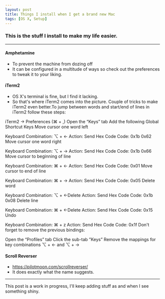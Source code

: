 ```yaml
---
layout: post
title: Things I install when I get a brand new Mac
tags: [OS X, Setup]
---
```


### This is the stuff I install to make my life easier.

***


#### Amphetamine
- To prevent the machine from dozing off
- It can be configured in a multitude of ways so check out the preferences to tweak it to your liking.

#### iTerm2
- OS X's terminal is fine, but I find it lacking.
- So that's where iTerm2 comes into the picture.
Couple of tricks to make iTerm2 even better.To jump between words and start/end of lines in iTerm2 follow these steps:

iTerm2 -> Preferences (⌘ + ,)
Open the “Keys” tab
Add the following Global Shortcut Keys
Move cursor one word left

Keyboard Combination: ⌥ + ←
Action: Send Hex Code
Code: 0x1b 0x62
Move cursor one word right

Keyboard Combination: ⌥ + →
Action: Send Hex Code
Code: 0x1b 0x66
Move cursor to beginning of line

Keyboard Combination: ⌘ + ←
Action: Send Hex Code
Code: 0x01
Move cursor to end of line

Keyboard Combination: ⌘ + →
Action: Send Hex Code
Code: 0x05
Delete word

Keyboard Combination: ⌥ + ←Delete
Action: Send Hex Code
Code: 0x1b 0x08
Delete line

Keyboard Combination: ⌘ + ←Delete
Action: Send Hex Code
Code: 0x15
Undo

Keyboard Combination: ⌘ + z
Action: Send Hex Code
Code: 0x1f
Don't forget to remove the previous bindings:

Open the “Profiles” tab
Click the sub-tab ”Keys”
Remove the mappings for key combinations ⌥ + ← and ⌥ + →

#### Scroll Reverser
 - https://pilotmoon.com/scrollreverser/
 - It does exactly what the name suggests.

---
This post is a work in progress, I'll keep adding stuff as and when I see something shiny.
